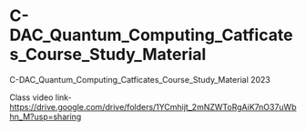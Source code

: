 #             C-DAC_Quantum_Computing_Catficates_Course_Study_Material
C-DAC_Quantum_Computing_Catficates_Course_Study_Material 2023


Class video link- https://drive.google.com/drive/folders/1YCmhijt_2mNZWToRgAiK7nO37uWbhn_M?usp=sharing
